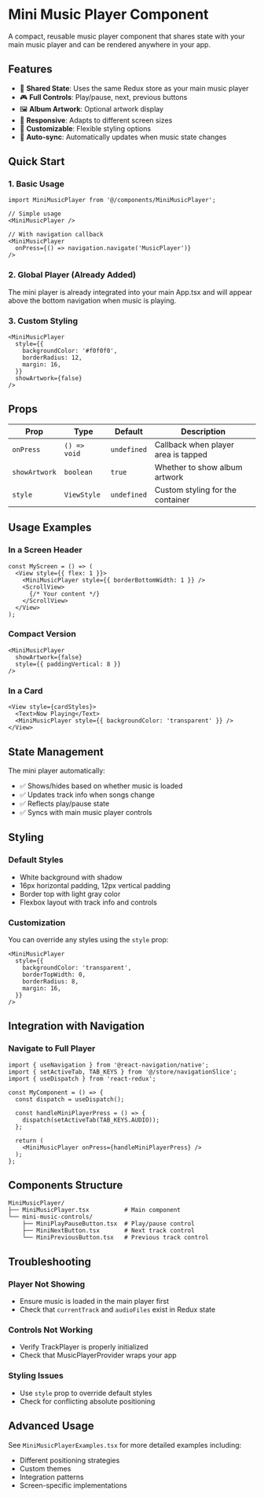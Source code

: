 # Mini Music Player Component

A compact, reusable music player component that shares state with your main music player and can be rendered anywhere in your app.

## Features

- 🎵 **Shared State**: Uses the same Redux store as your main music player
- 🎮 **Full Controls**: Play/pause, next, previous buttons
- 🖼️ **Album Artwork**: Optional artwork display
- 📱 **Responsive**: Adapts to different screen sizes
- 🎨 **Customizable**: Flexible styling options
- 🔄 **Auto-sync**: Automatically updates when music state changes

## Quick Start

### 1. Basic Usage

```tsx
import MiniMusicPlayer from '@/components/MiniMusicPlayer';

// Simple usage
<MiniMusicPlayer />

// With navigation callback
<MiniMusicPlayer 
  onPress={() => navigation.navigate('MusicPlayer')}
/>
```

### 2. Global Player (Already Added)

The mini player is already integrated into your main App.tsx and will appear above the bottom navigation when music is playing.

### 3. Custom Styling

```tsx
<MiniMusicPlayer 
  style={{
    backgroundColor: '#f0f0f0',
    borderRadius: 12,
    margin: 16,
  }}
  showArtwork={false}
/>
```

## Props

| Prop | Type | Default | Description |
|------|------|---------|-------------|
| `onPress` | `() => void` | `undefined` | Callback when player area is tapped |
| `showArtwork` | `boolean` | `true` | Whether to show album artwork |
| `style` | `ViewStyle` | `undefined` | Custom styling for the container |

## Usage Examples

### In a Screen Header
```tsx
const MyScreen = () => (
  <View style={{ flex: 1 }}>
    <MiniMusicPlayer style={{ borderBottomWidth: 1 }} />
    <ScrollView>
      {/* Your content */}
    </ScrollView>
  </View>
);
```

### Compact Version
```tsx
<MiniMusicPlayer 
  showArtwork={false}
  style={{ paddingVertical: 8 }}
/>
```

### In a Card
```tsx
<View style={cardStyles}>
  <Text>Now Playing</Text>
  <MiniMusicPlayer style={{ backgroundColor: 'transparent' }} />
</View>
```

## State Management

The mini player automatically:
- ✅ Shows/hides based on whether music is loaded
- ✅ Updates track info when songs change
- ✅ Reflects play/pause state
- ✅ Syncs with main music player controls

## Styling

### Default Styles
- White background with shadow
- 16px horizontal padding, 12px vertical padding
- Border top with light gray color
- Flexbox layout with track info and controls

### Customization
You can override any styles using the `style` prop:

```tsx
<MiniMusicPlayer 
  style={{
    backgroundColor: 'transparent',
    borderTopWidth: 0,
    borderRadius: 8,
    margin: 16,
  }}
/>
```

## Integration with Navigation

### Navigate to Full Player
```tsx
import { useNavigation } from '@react-navigation/native';
import { setActiveTab, TAB_KEYS } from '@/store/navigationSlice';
import { useDispatch } from 'react-redux';

const MyComponent = () => {
  const dispatch = useDispatch();
  
  const handleMiniPlayerPress = () => {
    dispatch(setActiveTab(TAB_KEYS.AUDIO));
  };

  return (
    <MiniMusicPlayer onPress={handleMiniPlayerPress} />
  );
};
```

## Components Structure

```
MiniMusicPlayer/
├── MiniMusicPlayer.tsx          # Main component
└── mini-music-controls/
    ├── MiniPlayPauseButton.tsx  # Play/pause control
    ├── MiniNextButton.tsx       # Next track control
    └── MiniPreviousButton.tsx   # Previous track control
```

## Troubleshooting

### Player Not Showing
- Ensure music is loaded in the main player first
- Check that `currentTrack` and `audioFiles` exist in Redux state

### Controls Not Working
- Verify TrackPlayer is properly initialized
- Check that MusicPlayerProvider wraps your app

### Styling Issues
- Use `style` prop to override default styles
- Check for conflicting absolute positioning

## Advanced Usage

See `MiniMusicPlayerExamples.tsx` for more detailed examples including:
- Different positioning strategies
- Custom themes
- Integration patterns
- Screen-specific implementations
